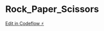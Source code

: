 # Rock_Paper_Scissors

[Edit in Codeflow ⚡️](https://stackblitz.com/~/github.com/Elcasio/Rock_Paper_Scissors)